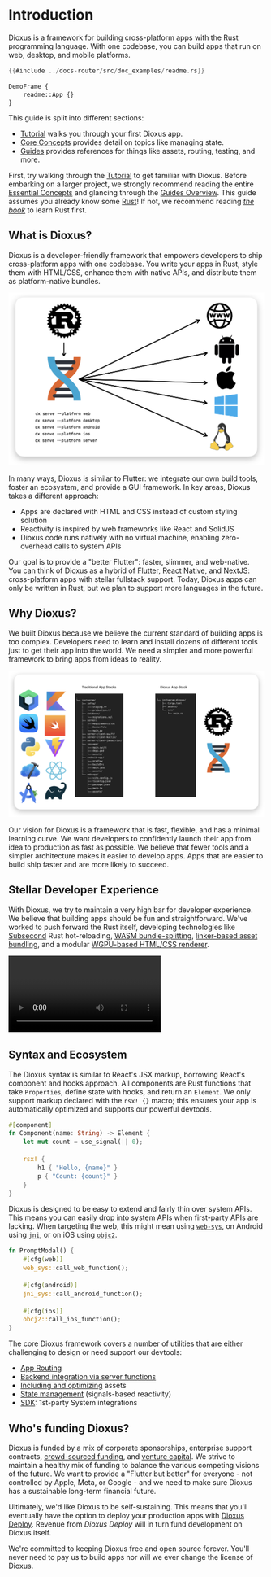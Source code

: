 # Introduction

Dioxus is a framework for building cross-platform apps with the Rust programming language. With one codebase, you can build apps that run on web, desktop, and mobile platforms.

```rust
{{#include ../docs-router/src/doc_examples/readme.rs}}
```

```inject-dioxus
DemoFrame {
    readme::App {}
}
```

This guide is split into different sections:

- [Tutorial](../tutorial/index.md) walks you through your first Dioxus app.
- [Core Concepts](../essentials/index.md) provides detail on topics like managing state.
- [Guides](../guides/index.md) provides references for things like assets, routing, testing, and more.

First, try walking through the [Tutorial](../tutorial/index.md) to get familiar with Dioxus. Before embarking on a larger project, we strongly recommend reading the entire [Essential Concepts](../essentials/index.md) and glancing through the [Guides Overview](../guides/index.md). This guide assumes you already know some [Rust](https://www.rust-lang.org/)! If not, we recommend reading [*the book*](https://doc.rust-lang.org/book/ch01-00-getting-started.html) to learn Rust first.

## What is Dioxus?

Dioxus is a developer-friendly framework that empowers developers to ship cross-platform apps with one codebase. You write your apps in Rust, style them with HTML/CSS, enhance them with native APIs, and distribute them as platform-native bundles.

![Multi-platform app architecture diagram](/assets/static/dioxus-architecture-diagram.png)

In many ways, Dioxus is similar to Flutter: we integrate our own build tools, foster an ecosystem, and provide a GUI framework. In key areas, Dioxus takes a different approach:

- Apps are declared with HTML and CSS instead of custom styling solution
- Reactivity is inspired by web frameworks like React and SolidJS
- Dioxus code runs natively with no virtual machine, enabling zero-overhead calls to system APIs

Our goal is to provide a "better Flutter": faster, slimmer, and web-native. You can think of Dioxus as a hybrid of [Flutter](http://flutter.dev), [React Native](http://reactnative.dev), and [NextJS](http://nextjs.org): cross-platform apps with stellar fullstack support. Today, Dioxus apps can only be written in Rust, but we plan to support more languages in the future.

## Why Dioxus?

We built Dioxus because we believe the current standard of building apps is too complex. Developers need to learn and install dozens of different tools just to get their app into the world. We need a simpler and more powerful framework to bring apps from ideas to reality.

![App stack](/assets/static/dioxus-app-stack.png)

Our vision for Dioxus is a framework that is fast, flexible, and has a minimal learning curve. We want developers to confidently launch their app from idea to production as fast as possible. We believe that fewer tools and a simpler architecture makes it easier to develop apps. Apps that are easier to build ship faster and are more likely to succeed.

## Stellar Developer Experience

With Dioxus, we try to maintain a very high bar for developer experience. We believe that building apps should be fun and straightforward. We've worked to push forward the Rust itself, developing technologies like [Subsecond](https://crates.io/crates/subsecond) Rust hot-reloading, [WASM bundle-splitting](https://crates.io/crates/wasm-splitter), [linker-based asset bundling](https://crates.io/crates/manganis), and a modular [WGPU-based HTML/CSS renderer](https://crates.io/crates/blitz).

![dog_app.mp4](/assets/06assets/dogapphr2.mp4)


## Syntax and Ecosystem

The Dioxus syntax is similar to React's JSX markup, borrowing React's component and hooks approach. All components are Rust functions that take `Properties`, define state with hooks, and return an `Element`. We only support markup declared with the `rsx! {}` macro; this ensures your app is automatically optimized and supports our powerful devtools.

```rust
#[component]
fn Component(name: String) -> Element {
    let mut count = use_signal(|| 0);

    rsx! {
        h1 { "Hello, {name}" }
        p { "Count: {count}" }
    }
}
```

Dioxus is designed to be easy to extend and fairly thin over system APIs. This means you can easily drop into system APIs when first-party APIs are lacking. When targeting the web, this might mean using [`web-sys`](http://crates.io/crates/web-sys/), on Android using [`jni`](http://crates.io/crates/jni), or on iOS using [`objc2`](https://crates.io/crates/objc2).

```rust
fn PromptModal() {
    #[cfg(web)]
    web_sys::call_web_function();

    #[cfg(android)]
    jni_sys::call_android_function();

    #[cfg(ios)]
    obcj2::call_ios_function();
}
```

The core Dioxus framework covers a number of utilities that are either challenging to design or need support our devtools:

- [App Routing](../essentials/router/index.md)
- [Backend integration via server functions](../essentials/fullstack/index.md)
- [Including and optimizing](../essentials/ui/assets.md) assets
- [State management](../essentials/basics/index.md) (signals-based reactivity)
- [SDK](http://github.com/dioxusLabs/sdk): 1st-party System integrations

## Who's funding Dioxus?

Dioxus is funded by a mix of corporate sponsorships, enterprise support contracts, [crowd-sourced funding](https://github.com/sponsors/DioxusLabs#sponsors), and [venture capital](http://ycombinator.com/companies/dioxus-labs). We strive to maintain a healthy mix of funding to balance the various competing visions of the future. We want to provide a "Flutter but better" for everyone - not controlled by Apple, Meta, or Google - and we need to make sure Dioxus has a sustainable long-term financial future.

Ultimately, we'd like Dioxus to be self-sustaining. This means that you'll eventually have the option to deploy your production apps with [Dioxus Deploy](https://dioxuslabs.com/deploy). Revenue from *Dioxus Deploy* will in turn fund development on Dioxus itself.

We're committed to keeping Dioxus free and open source forever. You'll never need to pay us to build apps nor will we ever change the license of Dioxus.
